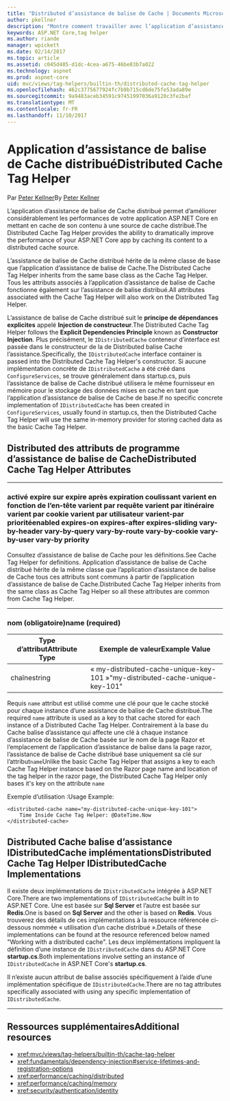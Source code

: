 ```yaml
---
title: "Distributed d’assistance de balise de Cache | Documents Microsoft"
author: pkellner
description: "Montre comment travailler avec l’application d’assistance de balise de Cache"
keywords: ASP.NET Core,tag helper
ms.author: riande
manager: wpickett
ms.date: 02/14/2017
ms.topic: article
ms.assetid: c045d485-d1dc-4cea-a675-46be83b7a022
ms.technology: aspnet
ms.prod: aspnet-core
uid: mvc/views/tag-helpers/builtin-th/distributed-cache-tag-helper
ms.openlocfilehash: 462c3775677924fc7b9b715cd6de75fe53ada89e
ms.sourcegitcommit: 9a9483aceb34591c97451997036a9120c3fe2baf
ms.translationtype: MT
ms.contentlocale: fr-FR
ms.lasthandoff: 11/10/2017
---
```

# <a name="distributed-cache-tag-helper"></a><span data-ttu-id="f2c38-104">Application d’assistance de balise de Cache distribué</span><span class="sxs-lookup"><span data-stu-id="f2c38-104">Distributed Cache Tag Helper</span></span>

<span data-ttu-id="f2c38-105">Par [Peter Kellner](http://peterkellner.net)</span><span class="sxs-lookup"><span data-stu-id="f2c38-105">By [Peter Kellner](http://peterkellner.net)</span></span> 


<span data-ttu-id="f2c38-106">L’application d’assistance de balise de Cache distribué permet d’améliorer considérablement les performances de votre application ASP.NET Core en mettant en cache de son contenu à une source de cache distribué.</span><span class="sxs-lookup"><span data-stu-id="f2c38-106">The Distributed Cache Tag Helper provides the ability to dramatically improve the performance of your ASP.NET Core app by caching its content to a distributed cache source.</span></span>

<span data-ttu-id="f2c38-107">L’assistance de balise de Cache distribué hérite de la même classe de base que l’application d’assistance de balise de Cache.</span><span class="sxs-lookup"><span data-stu-id="f2c38-107">The Distributed Cache Tag Helper inherits from the same base class as the Cache Tag Helper.</span></span>  <span data-ttu-id="f2c38-108">Tous les attributs associés à l’application d’assistance de balise de Cache fonctionne également sur l’assistance de balise distribué.</span><span class="sxs-lookup"><span data-stu-id="f2c38-108">All attributes associated with the Cache Tag Helper will also work on the Distributed Tag Helper.</span></span>


<span data-ttu-id="f2c38-109">L’assistance de balise de Cache distribué suit le **principe de dépendances explicites** appelé **Injection de constructeur**.</span><span class="sxs-lookup"><span data-stu-id="f2c38-109">The Distributed Cache Tag Helper follows the **Explicit Dependencies Principle** known as **Constructor Injection**.</span></span>  <span data-ttu-id="f2c38-110">Plus précisément, le `IDistributedCache` conteneur d’interface est passée dans le constructeur de la de Distributed balise Cache l’assistance.</span><span class="sxs-lookup"><span data-stu-id="f2c38-110">Specifically, the `IDistributedCache` interface container is passed into the Distributed Cache Tag Helper's constructor.</span></span>  <span data-ttu-id="f2c38-111">Si aucune implémentation concrète de `IDistributedCache` a été créé dans `ConfigureServices`, se trouve généralement dans startup.cs, puis l’assistance de balise de Cache distribué utilisera le même fournisseur en mémoire pour le stockage des données mises en cache en tant que l’application d’assistance de balise de Cache de base.</span><span class="sxs-lookup"><span data-stu-id="f2c38-111">If no specific concrete implementation of `IDistributedCache` has been created in `ConfigureServices`, usually found in startup.cs, then the Distributed Cache Tag Helper will use the same in-memory provider for storing cached data as the basic Cache Tag Helper.</span></span>

## <a name="distributed-cache-tag-helper-attributes"></a><span data-ttu-id="f2c38-112">Distributed des attributs de programme d’assistance de balise de Cache</span><span class="sxs-lookup"><span data-stu-id="f2c38-112">Distributed Cache Tag Helper Attributes</span></span>

- - -

### <a name="enabled-expires-on-expires-after-expires-sliding-vary-by-header-vary-by-query-vary-by-route-vary-by-cookie-vary-by-user-vary-by-priority"></a><span data-ttu-id="f2c38-113">activé expire sur expire après expiration coulissant varient en fonction de l’en-tête varient par requête varient par itinéraire varient par cookie varient par utilisateur varient-par priorité</span><span class="sxs-lookup"><span data-stu-id="f2c38-113">enabled expires-on expires-after expires-sliding vary-by-header vary-by-query vary-by-route vary-by-cookie vary-by-user vary-by priority</span></span>

<span data-ttu-id="f2c38-114">Consultez d’assistance de balise de Cache pour les définitions.</span><span class="sxs-lookup"><span data-stu-id="f2c38-114">See Cache Tag Helper for definitions.</span></span> <span data-ttu-id="f2c38-115">Application d’assistance de balise de Cache distribué hérite de la même classe que l’application d’assistance de balise de Cache tous ces attributs sont communs à partir de l’application d’assistance de balise de Cache.</span><span class="sxs-lookup"><span data-stu-id="f2c38-115">Distributed Cache Tag Helper inherits from the same class as Cache Tag Helper so all these attributes are common from Cache Tag Helper.</span></span>

- - -

### <a name="name-required"></a><span data-ttu-id="f2c38-116">nom (obligatoire)</span><span class="sxs-lookup"><span data-stu-id="f2c38-116">name (required)</span></span>

| <span data-ttu-id="f2c38-117">Type d’attribut</span><span class="sxs-lookup"><span data-stu-id="f2c38-117">Attribute Type</span></span>    | <span data-ttu-id="f2c38-118">Exemple de valeur</span><span class="sxs-lookup"><span data-stu-id="f2c38-118">Example Value</span></span>     |
|----------------   |----------------   |
| <span data-ttu-id="f2c38-119">chaîne</span><span class="sxs-lookup"><span data-stu-id="f2c38-119">string</span></span>    | <span data-ttu-id="f2c38-120">« my-distributed-cache-unique-key-101 »</span><span class="sxs-lookup"><span data-stu-id="f2c38-120">"my-distributed-cache-unique-key-101"</span></span>     |

<span data-ttu-id="f2c38-121">Requis `name` attribut est utilisé comme une clé pour que le cache stocké pour chaque instance d’une assistance de balise de Cache distribué.</span><span class="sxs-lookup"><span data-stu-id="f2c38-121">The required `name` attribute is used as a key to that cache stored for each instance of a Distributed Cache Tag Helper.</span></span>  <span data-ttu-id="f2c38-122">Contrairement à la base du Cache balise d’assistance qui affecte une clé à chaque instance d’assistance de balise de Cache basée sur le nom de la page Razor et l’emplacement de l’application d’assistance de balise dans la page razor, l’assistance de balise de Cache distribué base uniquement sa clé sur l’attribut`name`</span><span class="sxs-lookup"><span data-stu-id="f2c38-122">Unlike the basic Cache Tag Helper that assigns a key to each Cache Tag Helper instance based on the Razor page name and location of the tag helper in the razor page, the Distributed Cache Tag Helper only bases it's key on the attribute `name`</span></span>

<span data-ttu-id="f2c38-123">Exemple d’utilisation :</span><span class="sxs-lookup"><span data-stu-id="f2c38-123">Usage Example:</span></span>

```cshtml
<distributed-cache name="my-distributed-cache-unique-key-101">
    Time Inside Cache Tag Helper: @DateTime.Now
</distributed-cache>
```

## <a name="distributed-cache-tag-helper-idistributedcache-implementations"></a><span data-ttu-id="f2c38-124">Distributed Cache balise d’assistance IDistributedCache implémentations</span><span class="sxs-lookup"><span data-stu-id="f2c38-124">Distributed Cache Tag Helper IDistributedCache Implementations</span></span>

<span data-ttu-id="f2c38-125">Il existe deux implémentations de `IDistributedCache` intégrée à ASP.NET Core.</span><span class="sxs-lookup"><span data-stu-id="f2c38-125">There are two implementations of `IDistributedCache` built in to ASP.NET Core.</span></span>  <span data-ttu-id="f2c38-126">Une est basée sur **Sql Server** et l’autre est basée sur **Redis**.</span><span class="sxs-lookup"><span data-stu-id="f2c38-126">One is based on **Sql Server** and the other is based on **Redis**.</span></span> <span data-ttu-id="f2c38-127">Vous trouverez des détails de ces implémentations à la ressource référencée ci-dessous nommée « utilisation d’un cache distribué ».</span><span class="sxs-lookup"><span data-stu-id="f2c38-127">Details of these implementations can be found at the resource referenced below named "Working with a distributed cache".</span></span> <span data-ttu-id="f2c38-128">Les deux implémentations impliquent la définition d’une instance de `IDistributedCache` dans du ASP.NET Core **startup.cs**.</span><span class="sxs-lookup"><span data-stu-id="f2c38-128">Both implementations involve setting an instance of `IDistributedCache` in ASP.NET Core's **startup.cs**.</span></span>

<span data-ttu-id="f2c38-129">Il n’existe aucun attribut de balise associés spécifiquement à l’aide d’une implémentation spécifique de `IDistributedCache`.</span><span class="sxs-lookup"><span data-stu-id="f2c38-129">There are no tag attributes specifically associated with using any specific implementation of `IDistributedCache`.</span></span>



- - -



## <a name="additional-resources"></a><span data-ttu-id="f2c38-130">Ressources supplémentaires</span><span class="sxs-lookup"><span data-stu-id="f2c38-130">Additional resources</span></span>

* <xref:mvc/views/tag-helpers/builtin-th/cache-tag-helper>
* <xref:fundamentals/dependency-injection#service-lifetimes-and-registration-options>
* <xref:performance/caching/distributed>
* <xref:performance/caching/memory>
* <xref:security/authentication/identity>
